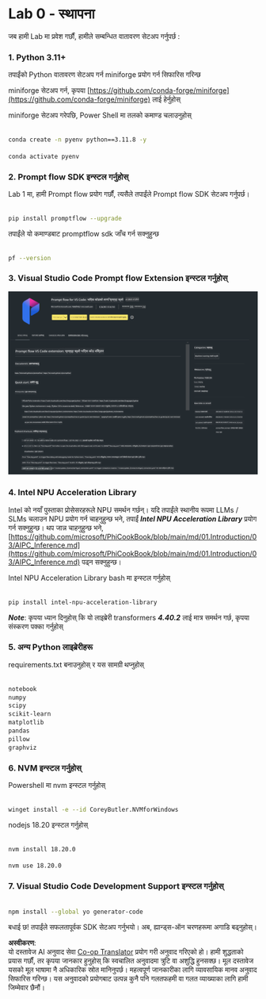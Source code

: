 <!--
CO_OP_TRANSLATOR_METADATA:
{
  "original_hash": "a4ef39027902e82f2c33d568d2a2259a",
  "translation_date": "2025-05-09T19:18:46+00:00",
  "source_file": "md/02.Application/02.Code/Phi3/VSCodeExt/HOL/AIPC/01.Installations.md",
  "language_code": "ne"
}
-->
# **Lab 0 - स्थापना**

जब हामी Lab मा प्रवेश गर्छौं, हामीले सम्बन्धित वातावरण सेटअप गर्नुपर्छ :


### **1. Python 3.11+**

तपाईंको Python वातावरण सेटअप गर्न miniforge प्रयोग गर्न सिफारिस गरिन्छ 

miniforge सेटअप गर्न, कृपया [https://github.com/conda-forge/miniforge](https://github.com/conda-forge/miniforge) लाई हेर्नुहोस्

miniforge सेटअप गरेपछि, Power Shell मा तलको कमाण्ड चलाउनुहोस्

```bash

conda create -n pyenv python==3.11.8 -y

conda activate pyenv

```


### **2. Prompt flow SDK इन्स्टल गर्नुहोस्**

Lab 1 मा, हामी Prompt flow प्रयोग गर्छौं, त्यसैले तपाईंले Prompt flow SDK सेटअप गर्नुपर्छ।

```bash

pip install promptflow --upgrade

```

तपाईंले यो कमाण्डबाट promptflow sdk जाँच गर्न सक्नुहुन्छ


```bash

pf --version

```

### **3. Visual Studio Code Prompt flow Extension इन्स्टल गर्नुहोस्**

![pf](../../../../../../../../../translated_images/pf_ext.fa065f22e1ee3e67157662d8be5241f346ddd83744045e3406d92b570e8d8b36.ne.png)


### **4. Intel NPU Acceleration Library**

Intel को नयाँ पुस्ताका प्रोसेसरहरूले NPU समर्थन गर्छन्। यदि तपाईंले स्थानीय रूपमा LLMs / SLMs चलाउन NPU प्रयोग गर्न चाहनुहुन्छ भने, तपाईं ***Intel NPU Acceleration Library*** प्रयोग गर्न सक्नुहुन्छ। थप जान्न चाहनुहुन्छ भने, [https://github.com/microsoft/PhiCookBook/blob/main/md/01.Introduction/03/AIPC_Inference.md](https://github.com/microsoft/PhiCookBook/blob/main/md/01.Introduction/03/AIPC_Inference.md) पढ्न सक्नुहुन्छ।

Intel NPU Acceleration Library bash मा इन्स्टल गर्नुहोस्


```bash

pip install intel-npu-acceleration-library

```

***Note***: कृपया ध्यान दिनुहोस् कि यो लाइब्रेरी transformers ***4.40.2*** लाई मात्र समर्थन गर्छ, कृपया संस्करण पक्का गर्नुहोस्


### **5. अन्य Python लाइब्रेरीहरू**


requirements.txt बनाउनुहोस् र यस सामग्री थप्नुहोस्

```txt

notebook
numpy 
scipy 
scikit-learn 
matplotlib 
pandas 
pillow 
graphviz

```


### **6. NVM इन्स्टल गर्नुहोस्**

Powershell मा nvm इन्स्टल गर्नुहोस् 


```bash

winget install -e --id CoreyButler.NVMforWindows

```

nodejs 18.20 इन्स्टल गर्नुहोस्


```bash

nvm install 18.20.0

nvm use 18.20.0

```

### **7. Visual Studio Code Development Support इन्स्टल गर्नुहोस्**


```bash

npm install --global yo generator-code

```

बधाई छ! तपाईंले सफलतापूर्वक SDK सेटअप गर्नुभयो। अब, ह्यान्ड्स-ऑन चरणहरूमा अगाडि बढ्नुहोस्।

**अस्वीकरण**:  
यो दस्तावेज AI अनुवाद सेवा [Co-op Translator](https://github.com/Azure/co-op-translator) प्रयोग गरी अनुवाद गरिएको हो। हामी शुद्धताको प्रयास गर्छौं, तर कृपया जानकार हुनुहोस् कि स्वचालित अनुवादमा त्रुटि वा अशुद्धि हुनसक्छ। मूल दस्तावेज यसको मूल भाषामा नै अधिकारिक स्रोत मानिनुपर्छ। महत्वपूर्ण जानकारीका लागि व्यावसायिक मानव अनुवाद सिफारिस गरिन्छ। यस अनुवादको प्रयोगबाट उत्पन्न कुनै पनि गलतफहमी वा गलत व्याख्याका लागि हामी जिम्मेवार छैनौं।